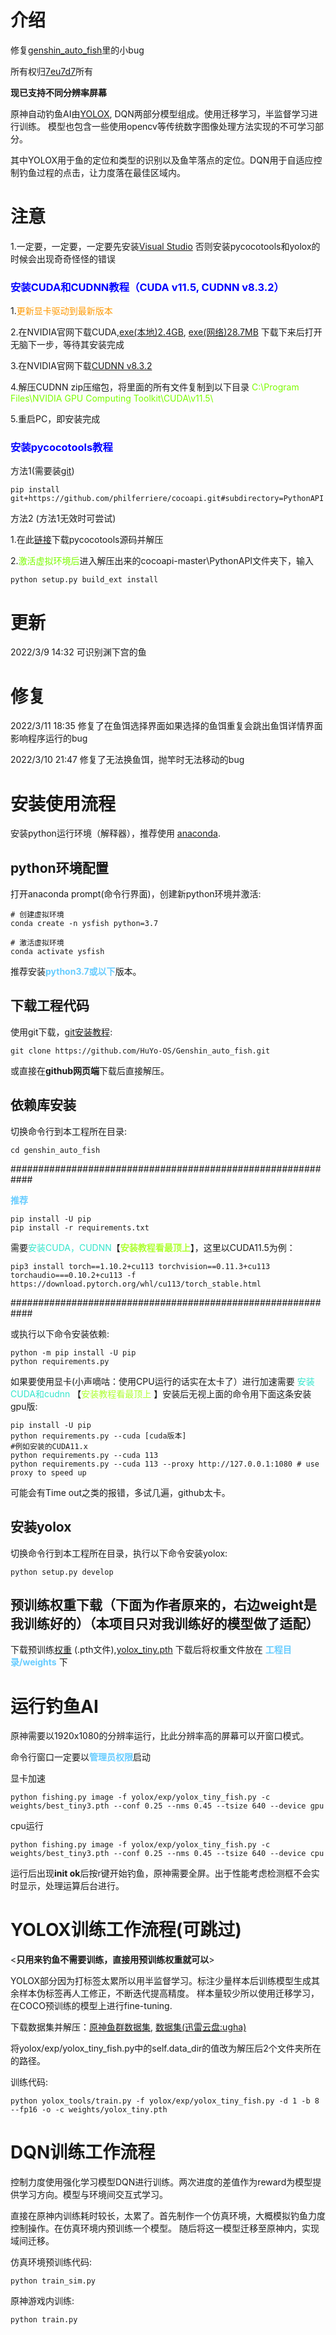 # 介绍
修复[genshin_auto_fish](https://github.com/7eu7d7/genshin_auto_fish)里的小bug

所有权归[7eu7d7](https://github.com/7eu7d7)所有

**现已支持不同分辨率屏幕**

原神自动钓鱼AI由[YOLOX](https://github.com/Megvii-BaseDetection/YOLOX), DQN两部分模型组成。使用迁移学习，半监督学习进行训练。
模型也包含一些使用opencv等传统数字图像处理方法实现的不可学习部分。

其中YOLOX用于鱼的定位和类型的识别以及鱼竿落点的定位。DQN用于自适应控制钓鱼过程的点击，让力度落在最佳区域内。

# 注意
1.一定要，一定要，一定要先安装[Visual Studio](https://visualstudio.microsoft.com/zh-hans/downloads/) 否则安装pycocotools和yolox的时候会出现奇奇怪怪的错误

### <font color=#0000ff>**安装CUDA和CUDNN教程（CUDA v11.5, CUDNN v8.3.2）**</font>

1.<font color=#ff9900>更新显卡驱动到最新版本</font>

2.在NVIDIA官网下载CUDA,[exe(本地)2.4GB](https://developer.download.nvidia.cn/compute/cuda/11.5.1/local_installers/cuda_11.5.1_496.13_windows.exe), [exe(网络)28.7MB](https://developer.download.nvidia.cn/compute/cuda/11.5.1/network_installers/cuda_11.5.1_windows_network.exe) 下载下来后打开无脑下一步，等待其安装完成

3.在NVIDIA官网下载[CUDNN v8.3.2](https://developer.nvidia.cn/compute/cudnn/secure/8.3.2/local_installers/11.5/cudnn-windows-x86_64-8.3.2.44_cuda11.5-archive.zip)

4.解压CUDNN zip压缩包，将里面的所有文件复制到以下目录 <font color=#7cfc00>C:\Program Files\NVIDIA GPU Computing Toolkit\CUDA\v11.5\ </font>

5.重启PC，即安装完成

### <font color=#0000ff>**安装pycocotools教程**</font>

方法1(需要装[git](https://github.com/git-for-windows/git/releases/download/v2.35.1.windows.2/Git-2.35.1.2-64-bit.exe))
```shell
pip install git+https://github.com/philferriere/cocoapi.git#subdirectory=PythonAPI
```
方法2 (方法1无效时可尝试)

1.在此[链接](https://github.com/philferriere/cocoapi/archive/refs/heads/master.zip)下载pycocotools源码并解压

2.<font color=7cfc00>激活虚拟环境后</font>进入解压出来的cocoapi-master\PythonAPI文件夹下，输入
```shell
python setup.py build_ext install
```
# 更新

2022/3/9 14:32 可识别渊下宫的鱼

# 修复

2022/3/11 18:35 修复了在鱼饵选择界面如果选择的鱼饵重复会跳出鱼饵详情界面影响程序运行的bug

2022/3/10 21:47 修复了无法换鱼饵，抛竿时无法移动的bug


# 安装使用流程
安装python运行环境（解释器），推荐使用 [anaconda](https://www.anaconda.com/products/individual#Downloads).

## python环境配置

打开anaconda prompt(命令行界面)，创建新python环境并激活:
```shell
# 创建虚拟环境
conda create -n ysfish python=3.7

# 激活虚拟环境
conda activate ysfish 
```
推荐安装<font color=#66CCFF>**python3.7或以下**</font>版本。

## 下载工程代码
使用git下载，[git安装教程](https://www.cnblogs.com/xiaoliu66/p/9404963.html):
```shell
git clone https://github.com/HuYo-OS/Genshin_auto_fish.git
```
或直接在**github网页端**下载后直接解压。

## 依赖库安装
切换命令行到本工程所在目录:
```shell
cd genshin_auto_fish
```
############################################################

<font color=#66ccff>**推荐**</font>


```shell
pip install -U pip
pip install -r requirements.txt
```
需要<font color=#33e6cc>安装CUDA，CUDNN</font>【<font color=#adff2f>**安装教程看最顶上**</font>】，这里以CUDA11.5为例：
```shell
pip3 install torch==1.10.2+cu113 torchvision==0.11.3+cu113 torchaudio===0.10.2+cu113 -f https://download.pytorch.org/whl/cu113/torch_stable.html
```
############################################################

或执行以下命令安装依赖:
```shell
python -m pip install -U pip
python requirements.py
```
如果要使用显卡(小声嘀咕：使用CPU运行的话实在太卡了）进行加速需要 <font color=#33e6cc>安装CUDA和cudnn</font> 【<font color=#adff2f>安装教程看最顶上</font> 】安装后无视上面的命令用下面这条安装gpu版:
```shell
pip install -U pip
python requirements.py --cuda [cuda版本]
#例如安装的CUDA11.x
python requirements.py --cuda 113
python requirements.py --cuda 113 --proxy http://127.0.0.1:1080 # use proxy to speed up
```
可能会有Time out之类的报错，多试几遍，github太卡。

## 安装yolox
切换命令行到本工程所在目录，执行以下命令安装yolox:
```shell
python setup.py develop
```

## 预训练权重下载（下面为作者原来的，右边weight是我训练好的）（本项目只对我训练好的模型做了适配）
下载预训练[权重](https://github.com/7eu7d7/genshin_auto_fish/releases/tag/weights) (.pth文件),[yolox_tiny.pth](https://github.com/Megvii-BaseDetection/YOLOX/releases/download/0.1.1rc0/yolox_tiny.pth)
下载后将权重文件放在 <font color=#66CCFF>**工程目录/weights**</font> 下

# 运行钓鱼AI
原神需要以1920x1080的分辨率运行，比此分辨率高的屏幕可以开窗口模式。

命令行窗口一定要以<font color=#66CCFF>**管理员权限**</font>启动

显卡加速
```shell
python fishing.py image -f yolox/exp/yolox_tiny_fish.py -c weights/best_tiny3.pth --conf 0.25 --nms 0.45 --tsize 640 --device gpu
```
cpu运行
```shell
python fishing.py image -f yolox/exp/yolox_tiny_fish.py -c weights/best_tiny3.pth --conf 0.25 --nms 0.45 --tsize 640 --device cpu
```
运行后出现**init ok**后按r键开始钓鱼，原神需要全屏。出于性能考虑检测框不会实时显示，处理运算后台进行。

# YOLOX训练工作流程(可跳过)
<**只用来钓鱼不需要训练，直接用预训练权重就可以**>

YOLOX部分因为打标签太累所以用半监督学习。标注少量样本后训练模型生成其余样本伪标签再人工修正，不断迭代提高精度。
样本量较少所以使用迁移学习，在COCO预训练的模型上进行fine-tuning.

下载数据集并解压：[原神鱼群数据集](https://1drv.ms/u/s!Agabh9imkP8qhHkZYzKsi_OQ4pfj?e=V2VApo), 
[数据集(迅雷云盘:ugha)](https://pan.xunlei.com/s/VMkCJx-bOnpF431_9R0E8vAsA1)

将yolox/exp/yolox_tiny_fish.py中的self.data_dir的值改为解压后2个文件夹所在的路径。

训练代码:
```shell
python yolox_tools/train.py -f yolox/exp/yolox_tiny_fish.py -d 1 -b 8 --fp16 -o -c weights/yolox_tiny.pth
```

# DQN训练工作流程
控制力度使用强化学习模型DQN进行训练。两次进度的差值作为reward为模型提供学习方向。模型与环境间交互式学习。

直接在原神内训练耗时较长，太累了。首先制作一个仿真环境，大概模拟钓鱼力度控制操作。在仿真环境内预训练一个模型。
随后将这一模型迁移至原神内，实现域间迁移。

仿真环境预训练代码:
```shell
python train_sim.py
```
原神游戏内训练:
```shell
python train.py
```
